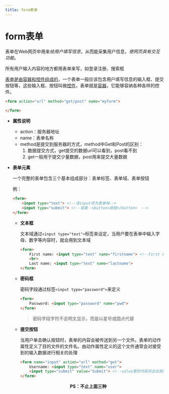 ```yaml
---
title: form表单
---
```



# form表单

表单在Web网页中用来*给用户填写信息*，从而能采集用户信息，*使网页具有交互功能*。

所有用户输入内容的地方都用表单来写，如登录注册、搜索框

<u>表单是由容器和控件组成的</u>，一个表单一般应该包含用户填写信息的输入框、提交按钮等，这些输入框、按钮叫做<u>控件</u>，表单就是<u>容器</u>，它能够容纳各种各样的控件。

```html
<form action="url" method="get/post" name="myform">
    
</form>
```

- **属性说明**

  - action：服务器地址
  - name：表单名称
  - method是提交到服务器的方式，method中Get和Post的区别：
    1. 数据提交方式，get提交的数据url可以看到，post看不到
    2. get一般用于提交少量数据，post用来提交大量数据

- **表单元素**

  一个完整的表单包含三个基本组成部分：表单标签、表单域、表单按钮

  例：

  ```html
  <form>
      <input type="text"> <!--该input项为表单域-->
      <input type="submit"> <!--或者：<button>按钮</button>  -->
  </form>
  ```

  - **文本框**

    文本域通过`<input type="text">`标签来设定，当用户要在表单中输入字母、数字等内容时，就会用到文本域

    ```html
    <form>
        First name: <input type="text" name="firstname"> <!--First name: 在页面中显示在输入框前-->
        <br>
        Last name: <input type="text" name="lastname">
    </form>
    ```

  - **密码框**

    密码字段通过标签`<input type="password">`来定义

    ```html
    <form>
        Password: <input type="password" name="pwd">
    </form>
    ```

    > 密码字段字符不会明文显示，而是以星号或圆点代替

  - **提交按钮**

    当用户单击确认按钮时，表单的内容会被传送到另一个文件。表单的动作属性定义了目的文件的文件名。由动作属性定义的这个文件通常会对接受到的输入数据进行相关的处理

    ```html
    <form name="input" action="url" mathod="get">
        Username: <input type="text" name="user">
        <input type="submit" value="Submit"> <!--value里的内容将会在按钮上显示-->
    </form>
    ```

  <center><b>PS：不止上面三种</b></center>



